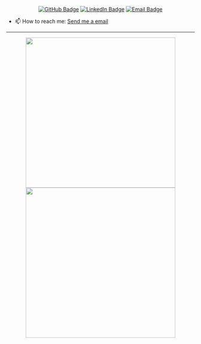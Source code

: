 <div align="center">
  
[![GitHub Badge](https://img.shields.io/github/followers/LeuAlmeida?label=LeuAlmeida&style=for-the-badge&link=https://github.com/LeuAlmeida)](https://github.com/LeuAlmeida)
[![LinkedIn Badge](https://img.shields.io/badge/-leonardoalmeida99-blue?style=for-the-badge&logo=Linkedin&logoColor=white&link=https://www.linkedin.com/in/leonardoalmeida99/)](https://www.linkedin.com/in/leonardoalmeida99/)
[![Email Badge](https://img.shields.io/badge/contact-leo%40webid.net.br-red?style=for-the-badge&link=https://www.linkedin.com/in/leonardoalmeida99/)](https://www.linkedin.com/in/leonardoalmeida99/) 
 
</div>

- 📫 How to reach me: [Send me a email](mailto:leo@webid.net.br)

<hr />

<div align="center">
    <img width=400em src="https://github-readme-stats.vercel.app/api?username=leualmeida&show_icons=true&theme=dracula&include_all_commits=true&count_private=true"/>
    <img width=400em src="https://github-readme-stats.vercel.app/api/top-langs/?username=leualmeida&layout=compact&hide_borders=true&langs_count=7&theme=dracula"/>
</div>
